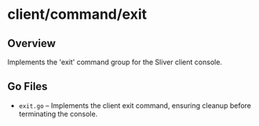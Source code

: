 # client/command/exit

## Overview

Implements the 'exit' command group for the Sliver client console.

## Go Files

- `exit.go` – Implements the client exit command, ensuring cleanup before terminating the console.
